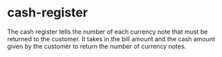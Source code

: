 # cash-register

The cash register tells the number of each currency note that must be returned to the customer. It takes in the bill amount and the cash amount given by the customer to return the number of currency notes.
